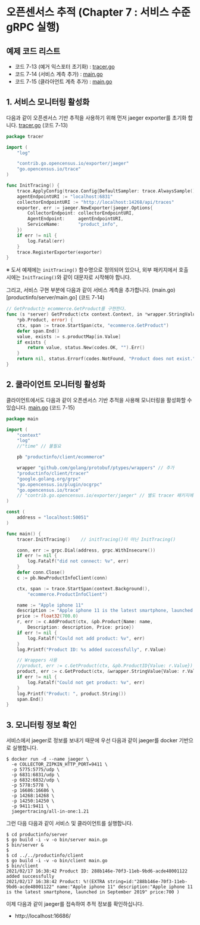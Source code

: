 # 오픈센서스 추적 (Chapter 7 : 서비스 수준 gRPC 실행)

## 예제 코드 리스트
- 코드 7-13 (예거 익스포터 초기화) : [tracer.go](productinfo/server/tracer/tracer.go)
- 코드 7-14 (서비스 계측 추가) : [main.go](productinfo/server/main.go)
- 코드 7-15 (클라아언트 계측 추가) : [main.go](productinfo/client/main.go)

## 1. 서비스 모니터링 활성화
다음과 같이 오픈센서스 기반 추적을 사용하기 위해 먼저 jaeger exporter를 초기화 합니다. [tracer.go](productinfo/server/tracer/tracer.go) (코드 7-13)
```go
package tracer

import (
	"log"

	"contrib.go.opencensus.io/exporter/jaeger"
	"go.opencensus.io/trace"
)

func InitTracing() {
	trace.ApplyConfig(trace.Config{DefaultSampler: trace.AlwaysSample()})
	agentEndpointURI := "localhost:6831"
	collectorEndpointURI := "http://localhost:14268/api/traces"
	exporter, err := jaeger.NewExporter(jaeger.Options{
		CollectorEndpoint: collectorEndpointURI,
		AgentEndpoint:     agentEndpointURI,
		ServiceName:       "product_info",
	})
	if err != nil {
		log.Fatal(err)
	}
	trace.RegisterExporter(exporter)
}
```
※ 도서 예제에는 `initTracing()` 함수명으로 정의되어 있으나, 외부 패키지에서 호출 시에는 `InitTracing()`와 같이 대문자로 시작해야 합니다.

그리고, 서비스 구현 부분에 다음과 같이 서비스 계측을 추가합니다. (main.go)[productinfo/server/main.go] (코드 7-14)

```go
// GetProduct는 ecommerce.GetProduct를 구현한다.
func (s *server) GetProduct(ctx context.Context, in *wrapper.StringValue) (
	*pb.Product, error) {
	ctx, span := trace.StartSpan(ctx, "ecommerce.GetProduct")
	defer span.End()
	value, exists := s.productMap[in.Value]
	if exists {
		return value, status.New(codes.OK, "").Err()
	}
	return nil, status.Errorf(codes.NotFound, "Product does not exist.", in.Value)
}
```


## 2. 쿨라이언트 모니터링 활성화
클라이언트에서도 다음과 같이 오픈센서스 기반 추적을 사용해 모니터링을 활성화할 수 있습니다. [main.go](productinfo/client/main.go) (코드 7-15)
```go
package main

import (
	"context"
	"log"
	//"time" // 불필요

	pb "productinfo/client/ecommerce"

	wrapper "github.com/golang/protobuf/ptypes/wrappers" // 추가
	"productinfo/client/tracer"
	"google.golang.org/grpc"
	"go.opencensus.io/plugin/ocgrpc"
	"go.opencensus.io/trace"
	// "contrib.go.opencensus.io/exporter/jaeger" // 별도 tracer 패키지에서 사용
)

const (
	address = "localhost:50051"
)

func main() {
	tracer.InitTracing()	// initTracing()이 아닌 InitTracing()

	conn, err := grpc.Dial(address, grpc.WithInsecure())
	if err != nil {
		log.Fatalf("did not connect: %v", err)
	}
	defer conn.Close()
	c := pb.NewProductInfoClient(conn)

	ctx, span := trace.StartSpan(context.Background(),
		"ecommerce.ProductInfoClient")

	name := "Apple iphone 11"
	description := "Apple iphone 11 is the latest smartphone, launched in September 2019"
	price := float32(700.0)
	r, err := c.AddProduct(ctx, &pb.Product{Name: name,
		Description: description, Price: price})
	if err != nil {
		log.Fatalf("Could not add product: %v", err)
	}
	log.Printf("Product ID: %s added successfully", r.Value)

	// Wrappers 사용
	//product, err := c.GetProduct(ctx, &pb.ProductID{Value: r.Value})
	product, err := c.GetProduct(ctx, &wrapper.StringValue{Value: r.Value})
	if err != nil {
		log.Fatalf("Could not get product: %v", err)
	}
	log.Printf("Product: ", product.String())
	span.End()
}
```

## 3. 모니터링 정보 확인
서비스에서 jaeger로 정보를 보내기 때문에 우선 다음과 같이 jaeger를 docker 기반으로 실행합니다.

```shell
$ docker run -d --name jaeger \
  -e COLLECTOR_ZIPKIN_HTTP_PORT=9411 \
  -p 5775:5775/udp \
  -p 6831:6831/udp \
  -p 6832:6832/udp \
  -p 5778:5778 \
  -p 16686:16686 \
  -p 14268:14268 \
  -p 14250:14250 \
  -p 9411:9411 \
  jaegertracing/all-in-one:1.21
```

그런 다음 다음과 같이 서비스 및 클라이언트를 실행합니다.
```shell
$ cd productinfo/server
$ go build -i -v -o bin/server main.go
$ bin/server &
$
$ cd ../../productinfo/client
$ go build -i -v -o bin/client main.go
$ bin/client
2021/02/17 16:38:42 Product ID: 288b146e-70f3-11eb-9bd6-acde48001122 added successfully
2021/02/17 16:38:42 Product: %!(EXTRA string=id:"288b146e-70f3-11eb-9bd6-acde48001122" name:"Apple iphone 11" description:"Apple iphone 11 is the latest smartphone, launched in September 2019" price:700 )
```

이제 다음과 같이 jaeger를 접속하여 추적 정보를 확인하십니다.
- http://localhost:16686/

